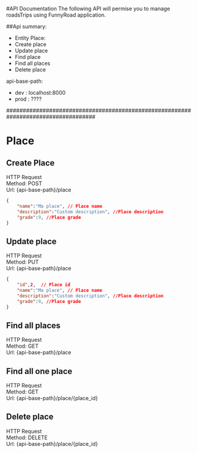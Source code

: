 #API Documentation 
The following API will permise you to manage roadsTrips using FunnyRoad application.

##Api summary:
* Entity Place:
 * Create place
 * Update place
 * Find place
 * Find all places
 * Delete place


api-base-path:
* dev : localhost:8000
* prod : ????

###################################################################################
# Place 

## Create Place
HTTP Request  
Method: POST  
Url: {api-base-path}/place  
```json
{  
	"name":"Ma place", // Place name  
	"description":"Custom description", //Place description  
	"grade":9, //Place grade  
}  
```
## Update place
HTTP Request  
Method: PUT  
Url: {api-base-path}/place  
```json
{  
	"id",2,  // Place id  
	"name":"Ma place", // Place name  
	"description":"Custom description", //Place description  
	"grade":9, //Place grade  
}  
```
## Find all places

HTTP Request  
Method: GET  
Url: {api-base-path}/place  


## Find all one place

HTTP Request  
Method: GET  
Url: {api-base-path}/place/{place_id}  


## Delete place

HTTP Request  
Method: DELETE  
Url: {api-base-path}/place/{place_id}  


